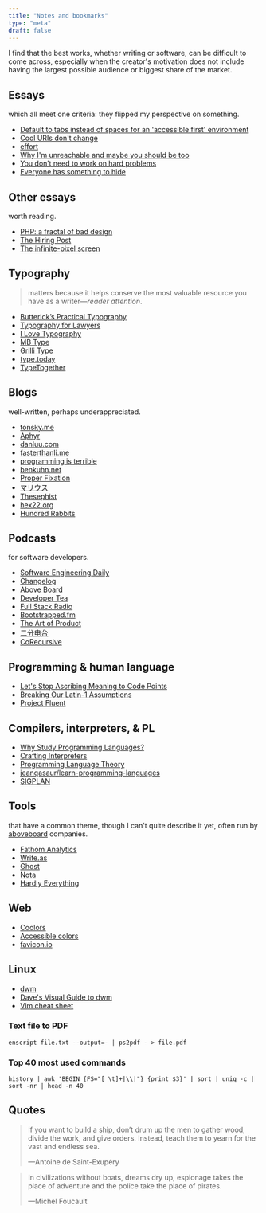 ```yaml
---
title: "Notes and bookmarks"
type: "meta"
draft: false
---
```


I find that the best works, whether writing or software, can be difficult to
come across, especially when the creator's motivation does not include having
the largest possible audience or biggest share of the market.

## Essays

which all meet one criteria: they flipped my perspective on something.

- [Default to tabs instead of spaces for an 'accessible first' environment](https://alexandersandberg.com/tabs-for-accessibility/)
- [Cool URIs don't change](https://www.w3.org/Provider/Style/URI)
- [effort](https://ava.substack.com/p/effort)
- [Why I'm unreachable and maybe you should be too](https://levels.io/contact-me/)
- [You don’t need to work on hard problems](https://www.benkuhn.net/hard/)
- [Everyone has something to hide](https://usefathom.com/blog/to-hide)

## Other essays

worth reading.

- [PHP: a fractal of bad design](https://eev.ee/blog/2012/04/09/php-a-fractal-of-bad-design/)
- [The Hiring Post](https://sockpuppet.org/blog/2015/03/06/the-hiring-post/)
- [The infinite-pixel screen](https://practicaltypography.com/the-infinite-pixel-screen.html)

## Typography

> matters because it helps conserve the most valuable resource you have as a writer—*reader attention*.

- [Butterick’s Practical Typography](https://practicaltypography.com/)
- [Typography for Lawyers](https://typographyforlawyers.com/)
- [I Love Typography](https://fonts.ilovetypography.com/)
- [MB Type](https://mbtype.com/)
- [Grilli Type](https://www.grillitype.com/)
- [type.today](https://type.today/en)
- [TypeTogether](https://www.type-together.com/)

## Blogs

well-written, perhaps underappreciated.

- [tonsky.me](https://tonsky.me/)
- [Aphyr](https://aphyr.com/)
- [danluu.com](https://danluu.com/)
- [fasterthanli.me](https://fasterthanli.me/)
- [programming is terrible](https://programmingisterrible.com/)
- [benkuhn.net](https://www.benkuhn.net/)
- [Proper Fixation](https://yosefk.com/blog/)
- [マリウス](https://マリウス.com/)
- [Thesephist](https://thesephist.com/)
- [hex22.org](https://hex22.org/blog/)
- [Hundred Rabbits](https://100r.co/site/home.html)

## Podcasts

for software developers.

- [Software Engineering Daily](https://softwareengineeringdaily.com/)
- [Changelog](https://changelog.com/)
- [Above Board](https://usefathom.com/above-board)
- [Developer Tea](https://developertea.com/)
- [Full Stack Radio](https://fullstackradio.com/)
- [Bootstrapped.fm](https://bootstrapped.fm/)
- [The Art of Product](https://artofproductpodcast.com/)
- [二分电台](https://binary.2bab.me/)
- [CoRecursive](https://corecursive.com/)

## Programming & human language

- [Let's Stop Ascribing Meaning to Code Points](https://manishearth.github.io/blog/2017/01/14/stop-ascribing-meaning-to-unicode-code-points/)
- [Breaking Our Latin-1 Assumptions](https://manishearth.github.io/blog/2017/01/15/breaking-our-latin-1-assumptions/)
- [Project Fluent](https://projectfluent.org/)

## Compilers, interpreters, & PL

- [Why Study Programming Languages?](https://cs.lmu.edu/~ray/notes/whystudyprogramminglanguages/)
- [Crafting Interpreters](http://craftinginterpreters.com/contents.html)
- [Programming Language Theory](https://steshaw.org/plt/)
- [jeanqasaur/learn-programming-languages](https://github.com/jeanqasaur/learn-programming-languages)
- [SIGPLAN](https://sigplan.org/)

## Tools

that have a common theme, though I can't quite describe it yet, often run by
[aboveboard](https://www.wordnik.com/words/aboveboard) companies.

- [Fathom Analytics](https://usefathom.com)
- [Write.as](https://write.as/)
- [Ghost](https://ghost.org/)
- [Nota](https://nota.md/)
- [Hardly Everything](https://www.hardlyeverything.com/)

## Web

- [Coolors](https://coolors.co/)
- [Accessible colors](https://accessible-colors.com/)
- [favicon.io](https://favicon.io/)

## Linux

- [dwm](https://dwm.suckless.org/)
- [Dave's Visual Guide to dwm](https://ratfactor.com/dwm)
- [Vim cheat sheet](https://vim.rtorr.com/)

### Text file to PDF

`enscript file.txt --output=- | ps2pdf - > file.pdf`

### Top 40 most used commands

`history | awk 'BEGIN {FS="[ \t]+|\\|"} {print $3}' | sort | uniq -c | sort -nr | head -n 40`

## Quotes

> If you want to build a ship, don’t drum up the men to gather wood, divide the
> work, and give orders. Instead, teach them to yearn for the vast and endless
> sea.
>
> —Antoine de Saint-Exupéry

> In civilizations without boats, dreams dry up, espionage takes the place of
> adventure and the police take the place of pirates.
>
> —Michel Foucault
